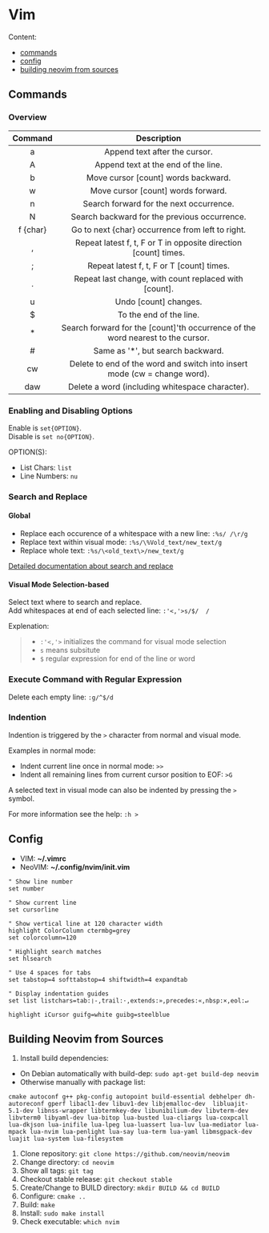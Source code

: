 # Vim

Content:  
* [commands](#commands)
* [config](#config)
* [building neovim from sources](#building-neovim-from-sources)

## Commands

### Overview

| Command     | Description |
|:-----------:|:-----------:|
|    a        | Append text after the cursor. |
|    A        | Append text at the end of the line. |
|    b        | Move cursor [count] words backward. |
|    w        | Move cursor [count] words forward. |
|    n        | Search forward for the next occurrence. |
|    N        | Search backward for the previous occurrence. |
|    f {char} | Go to next {char} occurrence from left to right. |
|    ,        | Repeat latest f, t, F or T in opposite direction [count] times. |
|    ;        | Repeat latest f, t, F or T [count] times. |
|    .        | Repeat last change, with count replaced with [count]. |
|    u        | Undo [count] changes. |
|    $        | To the end of the line. |
|    *        | Search forward for the [count]'th occurrence of the word nearest to the cursor. |
|    #        | Same as '\*', but search backward. |
|    cw       | Delete to end of the word and switch into insert mode (cw = change word). |
|    daw      | Delete a word (including whitespace character). |

### Enabling and Disabling Options

Enable is ```set{OPTION}```.  
Disable is ```set no{OPTION}```.  

OPTION(S):

* List Chars: ```list```
* Line Numbers: ```nu```

### Search and Replace

#### Global

* Replace each occurence of a whitespace with a new line: `:%s/ /\r/g`
* Replace text within visual mode: `:%s/\%Vold_text/new_text/g`
* Replace whole text: `:%s/\<old_text\>/new_text/g`

[Detailed documentation about search and replace](https://vim.fandom.com/wiki/Search_and_replace)

#### Visual Mode Selection-based

Select text where to search and replace.  
Add whitespaces at end of each selected line: `:'<,'>s/$/  /`  

Explenation:  
> * `:'<,'>` initializes the command for visual mode selection
> * `s` means subsitute
> * `$` regular expression for end of the line or word

### Execute Command with Regular Expression

Delete each empty line: `:g/^$/d`

### Indention

Indention is triggered by the `>` character from normal and visual mode.  

Examples in normal mode:  

* Indent current line once in normal mode: `>>`
* Indent all remaining lines from current cursor position to EOF: `>G`

A selected text in visual mode can also be indented by pressing the `>` symbol.

For more information see the help: `:h >`

## Config

* VIM: __~/.vimrc__
* NeoVIM: __~/.config/nvim/init.vim__

```
" Show line number
set number

" Show current line
set cursorline

" Show vertical line at 120 character width
highlight ColorColumn ctermbg=grey
set colorcolumn=120

" Highlight search matches
set hlsearch

" Use 4 spaces for tabs
set tabstop=4 softtabstop=4 shiftwidth=4 expandtab

" Display indentation guides
set list listchars=tab:❘-,trail:·,extends:»,precedes:«,nbsp:×,eol:↵

highlight iCursor guifg=white guibg=steelblue
```

## Building Neovim from Sources

1. Install build dependencies: 
  * On Debian automatically with build-dep: `sudo apt-get build-dep neovim`
  * Otherwise manually with package list:  
  ```
  cmake autoconf g++ pkg-config autopoint build-essential debhelper dh-autoreconf gperf libacl1-dev libuv1-dev libjemalloc-dev  libluajit-5.1-dev libnss-wrapper libtermkey-dev libunibilium-dev libvterm-dev libvterm0 libyaml-dev lua-bitop lua-busted lua-cliargs lua-coxpcall lua-dkjson lua-inifile lua-lpeg lua-luassert lua-luv lua-mediator lua-mpack lua-nvim lua-penlight lua-say lua-term lua-yaml libmsgpack-dev luajit lua-system lua-filesystem
  ```
1. Clone repository: `git clone https://github.com/neovim/neovim`
1. Change directory: `cd neovim`
1. Show all tags: `git tag`
1. Checkout stable release: `git checkout stable`
1. Create/Change to BUILD directory: `mkdir BUILD && cd BUILD`
1. Configure: `cmake ..`
1. Build: `make`
1. Install: `sudo make install`
1. Check executable: `which nvim`
